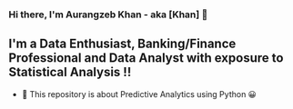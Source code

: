 ### Hi there, I'm Aurangzeb Khan - aka [Khan] 👋

## I'm a Data Enthusiast, Banking/Finance Professional and Data Analyst with exposure to Statistical Analysis !!

- 🌱 This repository is about Predictive Analytics using Python 😀



